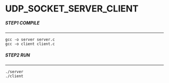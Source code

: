 # UDP_SOCKET_SERVER_CLIENT


##### STEP1 COMPILE
---
```
gcc -o server server.c
gcc -o client client.c 
```

##### STEP2 RUN
---
```
./server
./client
```
